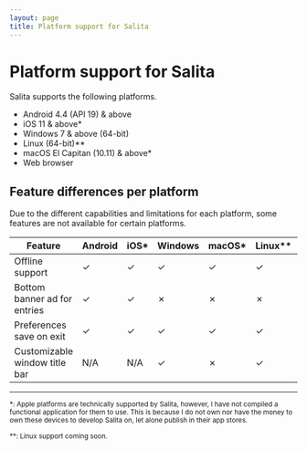 ```yaml
---
layout: page
title: Platform support for Salita
---
```


# Platform support for Salita

Salita supports the following platforms.
* Android 4.4 (API 19) & above
* iOS 11 & above*
* Windows 7 & above (64-bit)
* Linux (64-bit)**
* macOS El Capitan (10.11) & above*
* Web browser

## Feature differences per platform

Due to the different capabilities and limitations for each platform, some features are not available for certain platforms.

| Feature | Android | iOS* | Windows | macOS* | Linux** | Web
| -- | -- | -- | -- | -- | -- | --
| Offline support | ✓ | ✓ | ✓ | ✓ | ✓ | ✗
| Bottom banner ad for entries | ✓ | ✓ | ✗ | ✗ | ✗ | ✗ | ✗
| Preferences save on exit | ✓ | ✓ | ✓ | ✓ | ✓ | ✗ 
| Customizable window title bar | N/A | N/A | ✓ | ✗ | ✓ | N/A

---
<small>
*: Apple platforms are technically supported by Salita, however, I have not compiled a functional application for them to use. This is because I do not own nor have the money to own these devices to develop Salita on, let alone publish in their app stores.

**: Linux support coming soon.
</small>